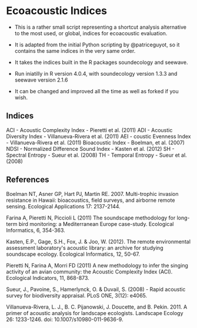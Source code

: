 # Ecoacoustic Indices

- This is a rather small script representing a shortcut analysis alternative to the most used, or global, indices for ecoacoustic evaluation.

- It is adapted from the initial Python scripting by @patriceguyot, so it contains the same indices in the very same order.

- It takes the indices built in the R packages soundecology and seewave.

-  Run iniatilly in R version 4.0.4, with soundecology version 1.3.3 and seewave version 2.1.6

- It can be changed and improved all the time as well as forked if you wish.

## Indices

ACI - Acoustic Complexity Index - Pieretti et al. (2011)
ADI - Acoustic Diversity Index - Villanueva-Rivera et al. (2011)
AEI - coustic Evenness Index - Villanueva-Rivera et al. (2011)
Bioacoustic Index - Boelman, et al. (2007)
NDSI - Normalized Difference Sound Index - Kasten et al. (2012)
SH - Spectral Entropy - Sueur et al. (2008)
TH - Temporal Entropy - Sueur et al. (2008)

## References

Boelman NT, Asner GP, Hart PJ, Martin RE. 2007. Multi-trophic invasion resistance in Hawaii: bioacoustics, field surveys, and airborne remote sensing. Ecological Applications 17: 2137-2144.

Farina A, Pieretti N, Piccioli L (2011) The soundscape methodology for long-term bird monitoring: a Mediterranean Europe case-study. Ecological Informatics, 6, 354-363.

Kasten, E.P., Gage, S.H., Fox, J. & Joo, W. (2012). The remote environmental assessment laboratory's acoustic library: an archive for studying soundscape ecology. Ecological Informatics, 12, 50-67.

Pieretti N, Farina A, Morri FD (2011) A new methodology to infer the singing activity of an avian community: the Acoustic Complexity Index (ACI). Ecological Indicators, 11, 868-873.

Sueur, J., Pavoine, S., Hamerlynck, O. & Duvail, S. (2008) - Rapid acoustic survey for biodiversity appraisal. PLoS ONE, 3(12): e4065.

Villanueva-Rivera, L. J., B. C. Pijanowski, J. Doucette, and B. Pekin. 2011. A primer of acoustic analysis for landscape ecologists. Landscape Ecology 26: 1233-1246. doi: 10.1007/s10980-011-9636-9.


